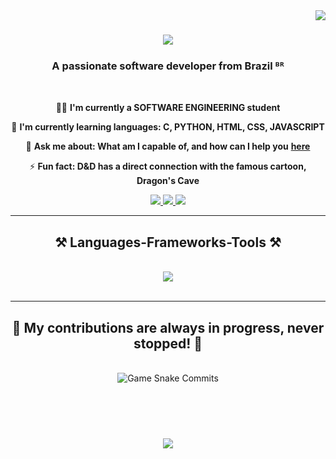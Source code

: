 
<img align="right" src="https://visitor-badge.laobi.icu/badge?page_id=H4-ROBOT.Gesiel-Jr_H4_ROBOT" />

<h1 align="center">
    <img src="https://readme-typing-svg.herokuapp.com/?font=Righteous&size=35&center=true&vCenter=true&width=700&height=70&duration=5000&lines=Hello,++Welcome!👋++My+Name+is:;++<Gesiel+Jr>+🤖+</+H4_ROBOT+>..;" />
</h1>


<h3 align="center">A passionate software developer from Brazil ᴮᴿ</h3>

<br/>

<div align="center">
 
 🧑‍💻 **I'm currently a SOFTWARE ENGINEERING student**
 
 🌱 **I'm currently learning languages: C, PYTHON, HTML, CSS, JAVASCRIPT**

 💬 **Ask me about: What am I capable of, and how can I help you** **[here](https://github.com/H4-ROBOT/Gesiel-Jr_H4_ROBOT/issues)**

 ⚡ **Fun fact:  D&D has a direct connection with the famous cartoon, Dragon's Cave**
 
 </div>
 
<div align="center"> 
  <a href="mailto:Gesiel.h4robot@gmail.com">
    <img src="https://img.shields.io/badge/Gmail-333333?style=for-the-badge&logo=gmail&logoColor=red" />
  </a>
  <a href="https://www.linkedin.com/in/gesiel-junior-566672227/" target="_blank">
    <img src="https://img.shields.io/badge/LinkedIn-0077B5?style=for-the-badge&logo=linkedin&logoColor=white" target="_blank" />
  </a>
  <a href="https://github.com/H4-ROBOT/Portifolio" target="_blank">
     <img src="https://img.shields.io/badge/Portfolio-FF5722?style=for-the-badge&logo=todoist&logoColor=white" target="_blank" /> <!-- sqlite, safari, google-chrome are other good icon options -->
  </a>
</div>

 <hr/>
 
<h2 align="center">⚒️ Languages-Frameworks-Tools ⚒️</h2>
<br/>
<div align="center">
    <img src="https://skillicons.dev/icons?i=html,css,vscode,github,figma,python,javascript,c,mysql,flask" /><br>
</div>

<br/>
<hr/>

<div align="center">
  <h2>🐍 My contributions are always in progress, never stopped! 🐍</h2>
  <br>
  <img alt="Game Snake Commits" src="https://raw.githubusercontent.com/H4-ROBOT/Gesiel-Jr_H4_ROBOT/output/github-contribution-grid-snake-dark.svg"/>
  
  <br/><br/><br/>
</div>

<h3 align="center">
    <img src="https://readme-typing-svg.herokuapp.com/?font=Righteous&size=25&center=true&vCenter=true&width=500&height=70&duration=4000&lines=Thanks+for+visiting!+✌️;+Send+me+a+message+on+Linkedin!;I'm+always+down+to+collab+:)">
</h3>

<br/>
